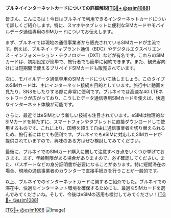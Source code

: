 **ブルネイインターネットカードについての詳細解説[[TG💪+ @esim1088](https://t.me/s/esim1088)]**

皆さん、こんにちは！今日はブルネイで利用できるインターネットカードについて詳しくご紹介します。特に、スマホやタブレットに便利なSIMカードやモバイルデータ通信専用のSIMカードについてお伝えします。

まず、ブルネイでは現地の通信事業者から販売されているSIMカードが主流です。例えば、ブルネイ・ディプラント通信（BDC）やデジタルエクスペリエンス・インフォメーション・テクノロジー（DXT）などが有名です。これらのSIMカードは、初期設定が簡単で、旅行者でも簡単に契約できます。また、観光客向けには短期間で使えるプリペイドSIMカードも販売されています。

次に、モバイルデータ通信専用のSIMカードについて話しましょう。このタイプのSIMカードは、主にインターネット接続を目的としています。旅行中に動画を見たり、SNSをしたりする際に非常に便利です。ブルネイでは高速な4G LTEネットワークが広がっており、こうしたデータ通信専用SIMカードを使えば、快適なインターネット体験が可能です。

さらに、最近ではeSIMという新しい技術も注目されています。eSIMは物理的なSIMカードを持たずに、スマートフォンやタブレットに直接ダウンロードして使用するものです。これにより、国境を超えて自由に通信事業者を切り替えられるため、旅行者にはとても便利です。ブルネイでもeSIMに対応したSIMカードが提供されていますので、興味のある方はぜひ検討してみてください。

最後に、ブルネイでのSIMカード購入に関して注意すべき点をいくつか挙げておきます。まず、年齢制限がある場合がありますので、必ず確認してください。また、パスポートなどの身分証明書が必要になることがあります。特に短期滞在の場合、現地の通信事業者のカウンターで直接手続きを行うことが一般的です。

以上、ブルネイでのインターネットカードに関するご紹介でした。ブルネイでの滞在中、快適なインターネット環境を確保するためにも、最適なSIMカードを選んでみてくださいね。そして、今後はeSIMの活用も検討してみてください！[[TG💪+ @esim1088](https://t.me/s/esim1088)]

[[TG💪+ @esim1088](https://t.me/s/esim1088) ![Image](https://i.postimg.cc/Y0z9fWf4/image.png)]